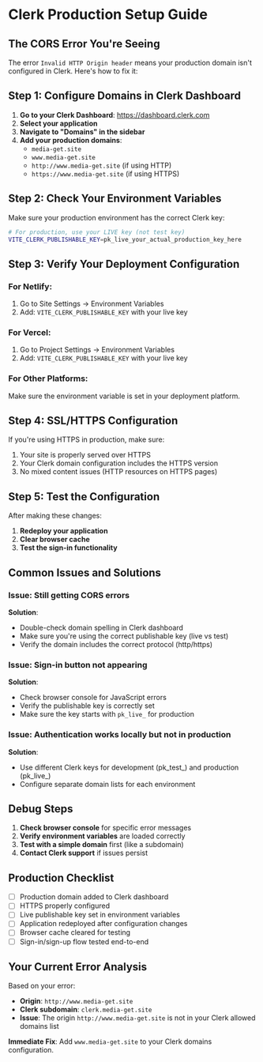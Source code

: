 # Clerk Production Setup Guide

## The CORS Error You're Seeing

The error `Invalid HTTP Origin header` means your production domain isn't configured in Clerk. Here's how to fix it:

## Step 1: Configure Domains in Clerk Dashboard

1. **Go to your Clerk Dashboard**: https://dashboard.clerk.com
2. **Select your application**
3. **Navigate to "Domains" in the sidebar**
4. **Add your production domains**:
   - `media-get.site`
   - `www.media-get.site`
   - `http://www.media-get.site` (if using HTTP)
   - `https://www.media-get.site` (if using HTTPS)

## Step 2: Check Your Environment Variables

Make sure your production environment has the correct Clerk key:

```bash
# For production, use your LIVE key (not test key)
VITE_CLERK_PUBLISHABLE_KEY=pk_live_your_actual_production_key_here
```

## Step 3: Verify Your Deployment Configuration

### For Netlify:
1. Go to Site Settings → Environment Variables
2. Add: `VITE_CLERK_PUBLISHABLE_KEY` with your live key

### For Vercel:
1. Go to Project Settings → Environment Variables
2. Add: `VITE_CLERK_PUBLISHABLE_KEY` with your live key

### For Other Platforms:
Make sure the environment variable is set in your deployment platform.

## Step 4: SSL/HTTPS Configuration

If you're using HTTPS in production, make sure:
1. Your site is properly served over HTTPS
2. Your Clerk domain configuration includes the HTTPS version
3. No mixed content issues (HTTP resources on HTTPS pages)

## Step 5: Test the Configuration

After making these changes:
1. **Redeploy your application**
2. **Clear browser cache**
3. **Test the sign-in functionality**

## Common Issues and Solutions

### Issue: Still getting CORS errors
**Solution**: 
- Double-check domain spelling in Clerk dashboard
- Make sure you're using the correct publishable key (live vs test)
- Verify the domain includes the correct protocol (http/https)

### Issue: Sign-in button not appearing
**Solution**:
- Check browser console for JavaScript errors
- Verify the publishable key is correctly set
- Make sure the key starts with `pk_live_` for production

### Issue: Authentication works locally but not in production
**Solution**:
- Use different Clerk keys for development (pk_test_) and production (pk_live_)
- Configure separate domain lists for each environment

## Debug Steps

1. **Check browser console** for specific error messages
2. **Verify environment variables** are loaded correctly
3. **Test with a simple domain** first (like a subdomain)
4. **Contact Clerk support** if issues persist

## Production Checklist

- [ ] Production domain added to Clerk dashboard
- [ ] HTTPS properly configured
- [ ] Live publishable key set in environment variables
- [ ] Application redeployed after configuration changes
- [ ] Browser cache cleared for testing
- [ ] Sign-in/sign-up flow tested end-to-end

## Your Current Error Analysis

Based on your error:
- **Origin**: `http://www.media-get.site`
- **Clerk subdomain**: `clerk.media-get.site`
- **Issue**: The origin `http://www.media-get.site` is not in your Clerk allowed domains list

**Immediate Fix**: Add `www.media-get.site` to your Clerk domains configuration.